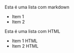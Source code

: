 <!-- Primeira digitação -->
Esta é uma lista com markdown
* Item 1
* Item 2

<!-- Segunda digitação -->
<p>Esta é uma lista com HTML</p>

<!-- Lista não ordenada -->
<ul>

<li>Item 1 HTML</li>
<li>Item 2 HTML</li>

</ul>

<!-- A indentação é uma técnica de CleanCode -->